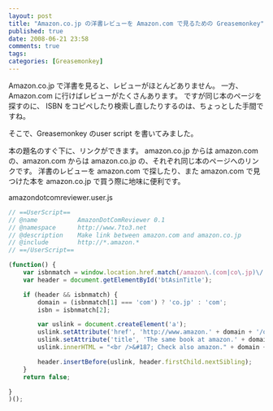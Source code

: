```yaml
---
layout: post
title: "Amazon.co.jp の洋書レビューを Amazon.com で見るための Greasemonkey"
published: true
date: 2008-06-21 23:58
comments: true
tags: 
categories: [Greasemonkey]
---
```

Amazon.co.jp で洋書を見ると、レビューがほとんどありません。
一方、Amazon.com に行けばレビューがたくさんあります。
ですが同じ本のページを探すのに、 ISBN をコピペしたり検索し直したりするのは、ちょっとした手間ですね。

そこで、Greasemonkey のuser script を書いてみました。

本の題名のすぐ下に、リンクができます。
amazon.co.jp からは amazon.com の、amazon.com からは amazon.co.jp の、それぞれ同じ本のページへのリンクです。
洋書のレビューを amazon.com で探したり、また amazon.com で見つけた本を amazon.co.jp で買う際に地味に便利です。

amazondotcomreviewer.user.js

```js
// ==UserScript==
// @name           AmazonDotComReviewer 0.1
// @namespace      http://www.7to3.net
// @description    Make link between amazon.com and amazon.co.jp
// @include        http://*.amazon.*
// ==/UserScript==

(function() {
	var isbnmatch = window.location.href.match(/amazon\.(com|co\.jp)\/.*\/([0-1][0-9A-Z]{9})\//);
	var header = document.getElementById('btAsinTitle');

	if (header && isbnmatch) {
		domain = (isbnmatch[1] === 'com') ? 'co.jp' : 'com';
		isbn = isbnmatch[2];

		var uslink = document.createElement('a');
		uslink.setAttribute('href', 'http://www.amazon.' + domain + '/o/ASIN/' + isbn + '/');
		uslink.setAttribute('title', 'The same book at amazon.' + domain);
		uslink.innerHTML = "<br />&#187; Check also amazon." + domain + "!";

		header.insertBefore(uslink, header.firstChild.nextSibling);
	}
	return false;

}
)();
```

